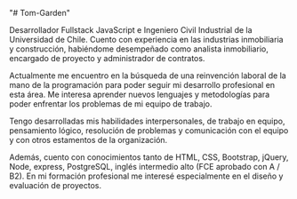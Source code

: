 "# Tom-Garden" 

Desarrollador Fullstack JavaScript e Ingeniero Civil Industrial de la Universidad de Chile. Cuento con experiencia en las industrias inmobiliaria y construcción, habiéndome desempeñado como analista inmobiliario, encargado de proyecto y administrador de contratos. 

Actualmente me encuentro en la búsqueda de una reinvención laboral de la mano de la programación para poder seguir mi desarrollo profesional en esta área. Me interesa aprender nuevos lenguajes y metodologías para poder enfrentar los problemas de mi equipo de trabajo. 

Tengo desarrolladas mis habilidades interpersonales, de trabajo en equipo, pensamiento lógico, resolución de problemas y comunicación con el equipo y con otros estamentos de la organización. 

Además, cuento con conocimientos tanto de HTML, CSS, Bootstrap, jQuery, Node, express, PostgreSQL, inglés intermedio alto (FCE aprobado con A / B2). En mi formación profesional me interesé especialmente en el diseño y evaluación de proyectos.

